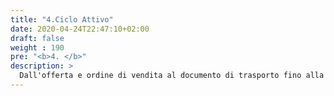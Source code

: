 ```yaml
---
title: "4.Ciclo Attivo"
date: 2020-04-24T22:47:10+02:00
draft: false
weight : 190
pre: "<b>4. </b>"
description: >
  Dall'offerta e ordine di vendita al documento di trasporto fino alla fattura di vendita
---
```

